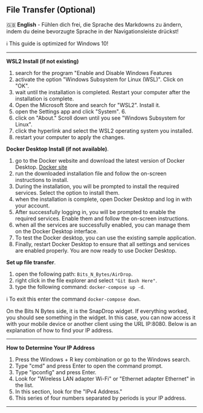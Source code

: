 ## File Transfer (Optional)
🇬🇧 **English** - Fühlen dich frei, die Sprache des Markdowns zu ändern, indem du deine bevorzugte Sprache in der Navigationsleiste drückst!

ℹ️ This guide is optimized for Windows 10!

---

**WSL2 Install (if not existing)**

1. search for the program "Enable and Disable Windows Features
2. activate the option "Windows Subsystem for Linux (WSL)". Click on "OK".
3. wait until the installation is completed. Restart your computer after the installation is complete. 
4. Open the Microsoft Store and search for "WSL2". Install it.
5. open the Settings app and click "System". 6.
6. click on "About." Scroll down until you see "Windows Subsystem for Linux".
7. click the hyperlink and select the WSL2 operating system you installed.
8. restart your computer to apply the changes.

**Docker Desktop Install (if not available)**.

1. go to the Docker website and download the latest version of Docker Desktop. [Docker site](https://www.docker.com/products/docker-desktop/)
2. run the downloaded installation file and follow the on-screen instructions to install.
3. During the installation, you will be prompted to install the required services. Select the option to install them.
4. when the installation is complete, open Docker Desktop and log in with your account.
5. After successfully logging in, you will be prompted to enable the required services. Enable them and follow the on-screen instructions.
6. when all the services are successfully enabled, you can manage them on the Docker Desktop interface.
7. To test the Docker desktop, you can use the existing sample application.
8. Finally, restart Docker Desktop to ensure that all settings and services are enabled properly. You are now ready to use Docker Desktop.

**Set up file transfer**.

1. open the following path: `Bits_N_Bytes/AirDrop`.
2. right click in the file explorer and select `"Git Bash Here"`.
3. type the following command: `docker-compose up -d`.

ℹ️ To exit this enter the command `docker-compose down`.

On the Bits N Bytes side, it is the SnapDrop widget.
If everything worked, you should see something in the widget.
In this case, you can now access it with your mobile device or another client using the URL IP:8080. Below is an explanation of how to find your IP address.

---

**How to Determine Your IP Address**

1. Press the Windows + R key combination or go to the Windows search.
2. Type "cmd" and press Enter to open the command prompt.
3. Type "ipconfig" and press Enter.
4. Look for "Wireless LAN adapter Wi-Fi" or "Ethernet adapter Ethernet" in the list.
5. In this section, look for the "IPv4 Address."
6. This series of four numbers separated by periods is your IP address.

---